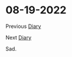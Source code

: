 # 08-19-2022

Previous [Diary](https://aryanmangla23.github.io/08-18-2022/)

Next [Diary](https://aryanmangla23.github.io/08-20-2022/)

Sad.
